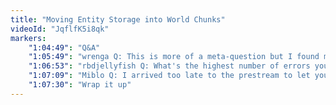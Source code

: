 ```yaml
---
title: "Moving Entity Storage into World Chunks"
videoId: "JqflfK5i8qk"
markers:
    "1:04:49": "Q&A"
    "1:05:49": "wrenga Q: This is more of a meta-question but I found myself placing TODOs in my code at places that I don't want to deal with while I work on something else. However, as we all procrastinate, how come back to the TODOs?"
    "1:06:53": "rbdjellyfish Q: What's the highest number of errors you've ever had after compiling?"
    "1:07:09": "Miblo Q: I arrived too late to the prestream to let you know that yesterday's episode hasn't yet made its way to YouTube"
    "1:07:30": "Wrap it up"
---
```


